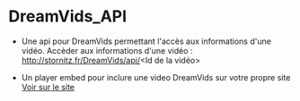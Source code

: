 DreamVids_API
=============

- Une api pour DreamVids permettant l'accès aux informations d'une vidéo.
  Accèder aux informations d'une vidéo : http://stornitz.fr/DreamVids/api/<Id de la vidéo>

- Un player embed pour inclure une video DreamVids sur votre propre site
  [Voir sur le site](http://stornitz.fr/DreamVids)
